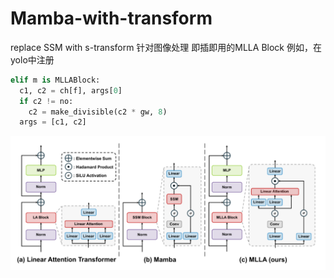 # Mamba-with-transform
replace SSM with s-transform
针对图像处理 即插即用的MLLA Block
例如，在yolo中注册
```python
elif m is MLLABlock:
  c1, c2 = ch[f], args[0]
  if c2 != no:
    c2 = make_divisible(c2 * gw, 8)
  args = [c1, c2]
```
![Image text](https://github.com/ZHjiuang/Mamba-with-transform/blob/main/mlla.png)
